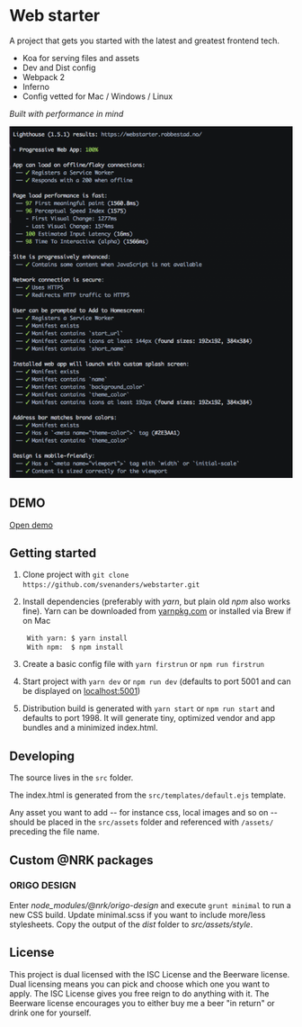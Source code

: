 # Web starter

A project that gets you started with the latest and greatest frontend tech.

* Koa for serving files and assets
* Dev and Dist config
* Webpack 2 
* Inferno
* Config vetted for Mac / Windows / Linux

*Built with performance in mind*

![(100/100 PWA](promo/lighthouse.png)

## DEMO

[Open demo](https://webstarter.robbestad.no)


## Getting started

1. Clone project with ```git clone https://github.com/svenanders/webstarter.git```

2. Install dependencies (preferably with *yarn*, but plain old *npm* also works fine).    Yarn can be downloaded from [yarnpkg.com](https://yarnpkg.com/lang/en/) or installed via Brew if on Mac
       
        With yarn: $ yarn install
        With npm:  $ npm install

3. Create a basic config file with ```yarn firstrun``` or ```npm run firstrun```  
    
3. Start project with ```yarn dev``` or ```npm run dev```   (defaults to port 5001 and can be displayed on [localhost:5001](http://localhost:5001))

4. Distribution build is generated with ```yarn start``` or ```npm run start``` and defaults to port 1998. It will generate tiny, optimized vendor and app bundles and a minimized index.html.

## Developing

The source lives in the ```src``` folder.

The index.html is generated from the ```src/templates/default.ejs``` template.

Any asset you want to add -- for instance css, local images and so on -- should be placed in the ```src/assets``` folder and 
referenced with ```/assets/``` preceding the file name.

## Custom @NRK packages

### ORIGO DESIGN

Enter *node_modules/@nrk/origo-design* and execute ```grunt minimal``` to run a new CSS build. Update minimal.scss if you want to include more/less stylesheets. Copy the output of the _dist_ folder to _src/assets/style_.

## License

This project is dual licensed with the ISC License and the Beerware license.
Dual licensing means you can pick and choose which one you want to apply. The ISC License gives you free reign to 
do anything with it. The Beerware license encourages you to either buy me a beer "in return" or drink one for yourself. 

